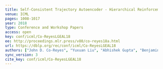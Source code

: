 ```yaml
---
title: Self-Consistent Trajectory Autoencoder - Hierarchical Reinforcement Learning with Trajectory Embeddings.
venue: ICML
pages: 1008-1017
year: 2018
type: Conference and Workshop Papers
access: open
key: conf/icml/Co-ReyesLGEAL18
ee: http://proceedings.mlr.press/v80/co-reyes18a.html
url: https://dblp.org/rec/conf/icml/Co-ReyesLGEAL18
authors: ["John D. Co-Reyes", "Yuxuan Liu", "Abhishek Gupta", "Benjamin Eysenbach", "Pieter Abbeel", "Sergey Levine"]
sync_version: 3
cite_key: conf/icml/Co-ReyesLGEAL18
---
```

